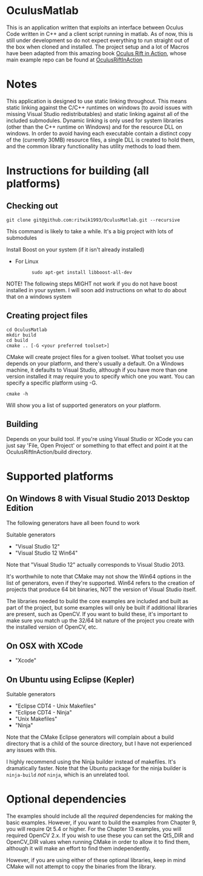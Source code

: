 OculusMatlab
==================

This is an application written that exploits an interface between Oculus Code written in C++ and a client script running in matlab. As of now, this is still under development so do not expect everything to run straight out of the box when cloned and installed. The project setup and a lot of Macros have been adapted from this amazing book [Oculus Rift in Action](http://oculusriftinaction.com), whose main example repo can be found at [OculusRiftInAction](https://github.com/OculusRiftInAction/OculusRiftInAction)

# Notes

This application is designed to use static linking throughout.  This means static linking against the C/C++ runtimes 
on windows (to avoid issues with missing Visual Studio redistributables) and static linking against all of the 
included submodules.  Dynamic linking is only used for system libraries (other than the C++ runtime on Windows) and 
for the resource DLL on windows.  In order to avoid having each executable contain a distinct copy of the (currently 
30MB) resource files, a single DLL is created to hold them, and the common library functionality has utility methods 
to load them.

# Instructions for building (all platforms)

## Checking out 

	git clone git@github.com:ritwik1993/OculusMatlab.git --recursive

This command is likely to take a while. It's a big project with lots of submodules

Install Boost on your system (if it isn't already installed)

 - For Linux

	      	 sudo apt-get install libboost-all-dev
		 
NOTE! The following steps MIGHT not work if you do not have boost installed in your system. I will soon add instructions on what to do about that on a windows system

## Creating project files

	cd OculusMatlab
	mkdir build
	cd build
	cmake .. [-G <your preferred toolset>]

CMake will create project files for a given toolset.  What toolset you use depends on your platform, and there's usually a 
default.  On a Windows machine, it defaults to Visual Studio, although if you have more than one version installed it may 
require you to specify which one you want.  You can specify a specific platform using -G.  

    cmake -h

Will show you a list of supported generators on your platform.

## Building

Depends on your build tool.  If you're using Visual Studio or XCode you can just say 'File, Open Project' or something to that effect and point it at the OculusRiftInAction/build directory.  

# Supported platforms

## On Windows 8 with Visual Studio 2013 Desktop Edition

The following generators have all been found to work

Suitable generators

* "Visual Studio 12" 
* "Visual Studio 12 Win64" 

Note that "Visual Studio 12" actually corresponds to Visual Studio 2013.  

It's worthwhile to note that CMake may not show the Win64 options in the list of generators, even if they're supported.
Win64 refers to the creation of projects that produce 64 bit binaries, NOT the version of Visual Studio itself. 

The libraries needed to build the core examples are included and built as part of the project, but some examples will 
only be built if additional libraries are present, such as OpenCV.  If you want to build these, it's important to make 
sure you match up the 32/64 bit nature of the project you create with the installed version of OpenCV, etc.  

## On OSX with XCode

* "Xcode"

## On Ubuntu using Eclipse (Kepler) 

Suitable generators

* "Eclipse CDT4 - Unix Makefiles"
* "Eclipse CDT4 - Ninja"
* "Unix Makefiles"
* "Ninja"

Note that the CMake Eclipse generators will complain about a build directory that is a child of the source directory, 
but I have not experienced any issues with this. 

I highly recommend using the Ninja builder instead of makefiles.  It's dramatically faster.  Note that the Ubuntu package for the ninja builder is `ninja-build` *not* `ninja`, which is an unrelated tool.  

# Optional dependencies

The examples should include all the *required* dependencies for making the basic examples.  However, if you want to build the examples from Chapter 9, you will require Qt 5.4 or higher.  For the Chapter 13 examples, you will required OpenCV 2.x.  If you wish to use these you can set the Qt5_DIR and OpenCV_DIR values when running CMake in order to allow it to find them, although it will make an effort to find them independently.  

However, if you are using either of these optional libraries, keep in mind CMake will not attempt to copy the binaries from the library.  
